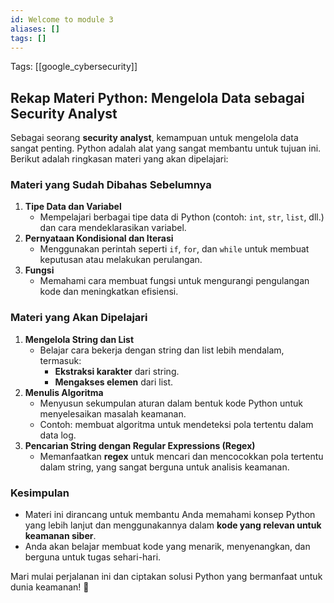 ```yaml
---
id: Welcome to module 3
aliases: []
tags: []
---
```


Tags: [[google_cybersecurity]]

## Rekap Materi Python: Mengelola Data sebagai Security Analyst

Sebagai seorang **security analyst**, kemampuan untuk mengelola data sangat penting. Python adalah alat yang sangat membantu untuk tujuan ini. Berikut adalah ringkasan materi yang akan dipelajari:

### Materi yang Sudah Dibahas Sebelumnya

1. **Tipe Data dan Variabel**
   - Mempelajari berbagai tipe data di Python (contoh: `int`, `str`, `list`, dll.) dan cara mendeklarasikan variabel.
2. **Pernyataan Kondisional dan Iterasi**
   - Menggunakan perintah seperti `if`, `for`, dan `while` untuk membuat keputusan atau melakukan perulangan.
3. **Fungsi**
   - Memahami cara membuat fungsi untuk mengurangi pengulangan kode dan meningkatkan efisiensi.

### Materi yang Akan Dipelajari

1. **Mengelola String dan List**
   - Belajar cara bekerja dengan string dan list lebih mendalam, termasuk:
     - **Ekstraksi karakter** dari string.
     - **Mengakses elemen** dari list.
2. **Menulis Algoritma**
   - Menyusun sekumpulan aturan dalam bentuk kode Python untuk menyelesaikan masalah keamanan.
   - Contoh: membuat algoritma untuk mendeteksi pola tertentu dalam data log.
3. **Pencarian String dengan Regular Expressions (Regex)**
   - Memanfaatkan **regex** untuk mencari dan mencocokkan pola tertentu dalam string, yang sangat berguna untuk analisis keamanan.

### Kesimpulan

- Materi ini dirancang untuk membantu Anda memahami konsep Python yang lebih lanjut dan menggunakannya dalam **kode yang relevan untuk keamanan siber**.
- Anda akan belajar membuat kode yang menarik, menyenangkan, dan berguna untuk tugas sehari-hari.

Mari mulai perjalanan ini dan ciptakan solusi Python yang bermanfaat untuk dunia keamanan! 🎉
